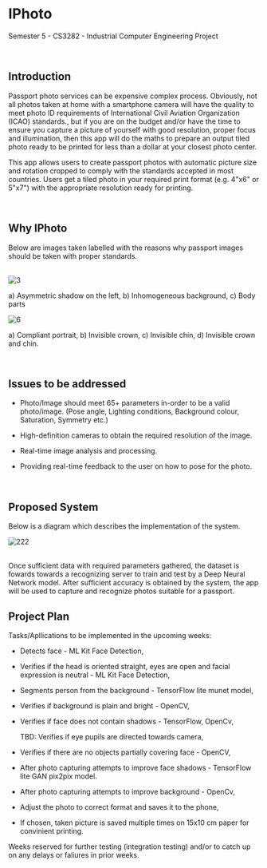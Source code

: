 # IPhoto
Semester 5 - CS3282 - Industrial Computer Engineering Project

<br>

## Introduction

Passport photo services can be expensive complex process. Obviously, not all photos taken at home with a smartphone camera will have the quality to meet photo ID requirements of International Civil Aviation Organization (ICAO) standards., but if you are on the budget and/or have the time to ensure you capture a picture of yourself with good resolution, proper focus and illumination, then this app will do the maths to prepare an output tiled photo ready to be printed for less than a dollar at your closest photo center. 

This app allows users to create passport photos with automatic picture size and rotation cropped to comply with the standards accepted in most countries. Users get a tiled photo in your required print format (e.g. 4"x6" or 5"x7") with the appropriate resolution ready for printing.

<br>

## Why IPhoto

Below are images taken labelled with the reasons why passport images should be taken with proper standards.
<br>
<br>

![3](https://user-images.githubusercontent.com/86109995/191017106-d29476d8-62f3-431f-a872-d2a088007679.png)

a) Asymmetric shadow on the left, b) Inhomogeneous background, c) Body parts

![6](https://user-images.githubusercontent.com/86109995/191017133-9aa43fb2-6d3e-4971-b4c3-b1c8589724c9.png)

a) Compliant portrait, b) Invisible crown, c) Invisible chin, d) Invisible crown and chin.

<br>

## Issues to be addressed

* Photo/Image should meet 65+ parameters in-order to be a valid photo/image. 
(Pose angle, Lighting conditions, Background colour, Saturation, Symmetry etc.)

* High-definition cameras to obtain the required resolution of the image.

* Real-time image analysis and processing.

* Providing real-time feedback to the user on how to pose for the photo. 

<br>

## Proposed System

Below is a diagram which describes the implementation of the system. 


![222](https://user-images.githubusercontent.com/86109995/191013628-266eadcf-1492-46e7-9d10-10296b79d84d.jpg)
 
<br>
Once sufficient data with required parameters gathered, the dataset is fowards towards a recognizing server to train and test by a Deep Neural Network model. After sufficient accuracy is obtained by the system, the app will be used to capture and recognize photos suitable for a passport.


<br>

## Project Plan

Tasks/Apllications to be implemented in the upcoming weeks:

 * Detects face - ML Kit Face Detection,
 
 * Verifies if the head is oriented straight, eyes are open and facial expression is neutral - ML Kit Face Detection,
 
 * Segments person from the background - TensorFlow lite munet model,
 
 * Verifies if background is plain and bright - OpenCV,
 
 * Verifies if face does not contain shadows - TensorFlow, OpenCv,
 
    TBD: Verifies if eye pupils are directed towards camera,
 
 * Verifies if there are no objects partially covering face - OpenCV,
 
 * After photo capturing attempts to improve face shadows - TensorFlow lite GAN pix2pix model.
 
 * After photo capturing attempts to improve background - OpenCv,
 
 * Adjust the photo to correct format and saves it to the phone,
 
 * If chosen, taken picture is saved multiple times on 15x10 cm paper for convinient printing.


Weeks	reserved for further testing (integration testing) and/or to catch up on any delays or faliures in prior weeks.





